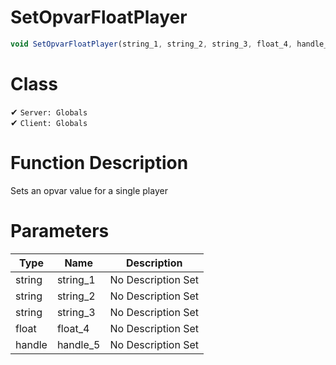 # SetOpvarFloatPlayer
```js
void SetOpvarFloatPlayer(string_1, string_2, string_3, float_4, handle_5)
```
# Class
✔ `Server: Globals`  
✔ `Client: Globals`  

# Function Description
Sets an opvar value for a single player
# Parameters
Type|Name|Description
--|--|--
string|string_1|No Description Set
string|string_2|No Description Set
string|string_3|No Description Set
float|float_4|No Description Set
handle|handle_5|No Description Set
